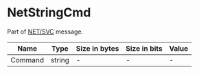 # NetStringCmd

Part of [NET/SVC](../netsvc.md) message.

| Name | Type | Size in bytes | Size in bits | Value |
| --- | --- | --- | --- | --- |
| Command | string | - | - | - |
